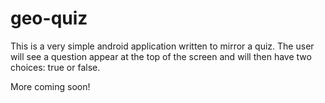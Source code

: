 # geo-quiz

This is a very simple android application written to mirror a quiz.
The user will see a question appear at the top of the screen and will then have two choices: true or false.

More coming soon!
